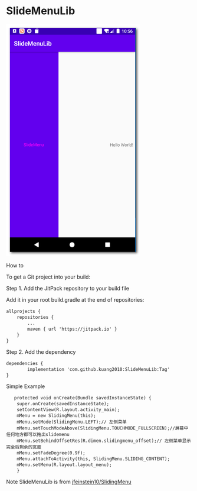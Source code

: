 # SlideMenuLib

![Image text](1.png)


How to

To get a Git project into your build:

Step 1. Add the JitPack repository to your build file


Add it in your root build.gradle at the end of repositories:

	allprojects {
		repositories {
			...
			maven { url 'https://jitpack.io' }
		}
	}
Step 2. Add the dependency

	dependencies {
	        implementation 'com.github.kuang2010:SlideMenuLib:Tag'
	}
	



Simple Example


	   protected void onCreate(Bundle savedInstanceState) {
		super.onCreate(savedInstanceState);
		setContentView(R.layout.activity_main);
		mMenu = new SlidingMenu(this);
		mMenu.setMode(SlidingMenu.LEFT);// 左侧菜单
		mMenu.setTouchModeAbove(SlidingMenu.TOUCHMODE_FULLSCREEN);//屏幕中任何地方都可以拖出slidemenu
		mMenu.setBehindOffsetRes(R.dimen.slidingmenu_offset);// 左侧菜单显示完全后剩余的宽度
		mMenu.setFadeDegree(0.9f);
		mMenu.attachToActivity(this, SlidingMenu.SLIDING_CONTENT);
		mMenu.setMenu(R.layout.layout_menu);
	    }



Note SlideMenuLib is from [jfeinstein10/SlidingMenu](https://github.com/jfeinstein10/SlidingMenu)
